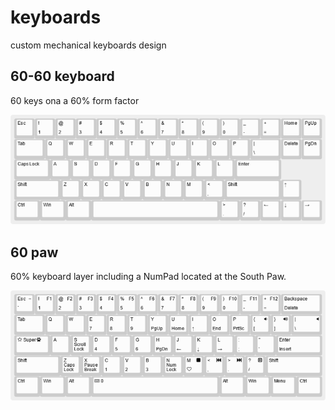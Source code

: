 # keyboards
custom mechanical keyboards design

## 60-60 keyboard
60 keys ona a 60% form factor

![60-60 keyboard](60-60-keyboard.png)

## 60 paw
60% keyboard layer including a NumPad located at the South Paw.

![60-paw](60-paw.png)
